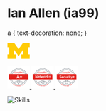 # Ian Allen (ia99)  
a { text-decoration: none; }

<p float="left">
<picture> <img src="img/block_m-hex.png" width=50> </picture>
</p>

<p float="left">
<a href="https://www.credly.com/users/ian-allen.902552f3/badges">
<img src="img/CompTIAAplustr.png" width=50>
<img src="img/CompTIANetworkplustr.png" width=50> 
<img src="img/CompTIASecurityplustr.png" width=50>
</a>
</p>

<picture>![Skills](https://skillicons.dev/icons?i=aws,github,idea,java,linux,py,vim,vscode)</picture>